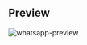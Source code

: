 ## Preview

![whatsapp-preview](https://user-images.githubusercontent.com/94491363/156796281-b0beebbe-9a26-4341-8726-951ee30d8443.png)
